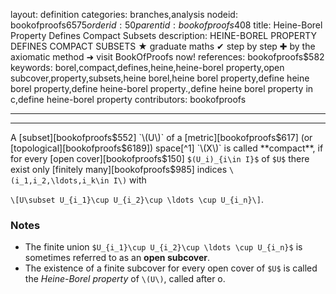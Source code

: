 layout: definition
categories: branches,analysis
nodeid: bookofproofs$6575
orderid: 50
parentid: bookofproofs$408
title: Heine-Borel Property Defines Compact Subsets
description: HEINE-BOREL PROPERTY DEFINES COMPACT SUBSETS ★ graduate maths ✔ step by step ✚ by the axiomatic method ➜ visit BookOfProofs now!
references: bookofproofs$582
keywords: borel,compact,defines,heine,heine-borel property,open subcover,property,subsets,heine borel,heine borel property,define heine borel property,define heine-borel property.,define heine borel property in c,define heine-borel property
contributors: bookofproofs


---


---

A [subset][bookofproofs$552] `\(U\)` of a [metric][bookofproofs$617] (or [topological][bookofproofs$6189]) space[^1] `\(X\)` is called **compact**, if for every [open cover][bookofproofs$150] `$(U_i)_{i\in I}$` of `$U$` there exist only [finitely many][bookofproofs$985] indices `\(i_1,i_2,\ldots,i_k\in I\)` with 

`\[U\subset U_{i_1}\cup U_{i_2}\cup \ldots \cup U_{i_n}\]`.

### Notes

* The finite union `$U_{i_1}\cup U_{i_2}\cup \ldots \cup U_{i_n}$` is sometimes referred to as an **open subcover**.
* The existence of a finite subcover for every open cover of `$U$` is called the *Heine-Borel property* of `\(U\)`, called after o.

[^1]: The above definition makes no reference to any kind of [metric][bookofproofs$614] of the space `$X$`. Thus, it can be used in more generalized [topological spaces][bookofproofs$6189] rather than [metric spaces][bookofproofs$617].

